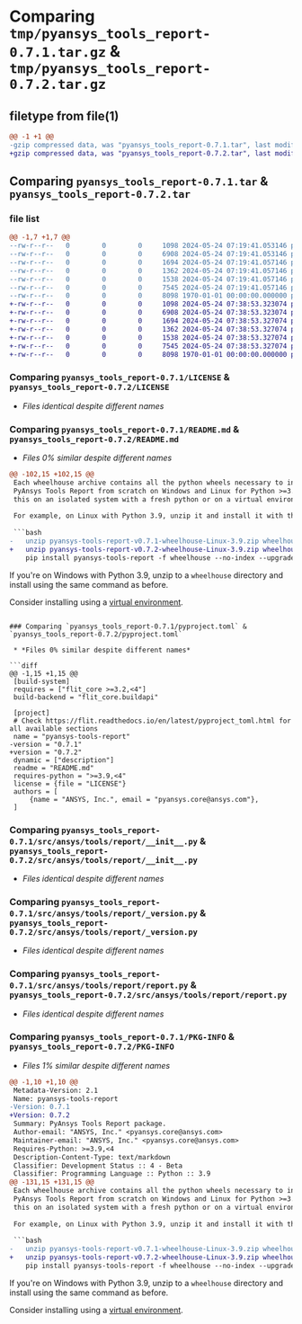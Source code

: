 # Comparing `tmp/pyansys_tools_report-0.7.1.tar.gz` & `tmp/pyansys_tools_report-0.7.2.tar.gz`

## filetype from file(1)

```diff
@@ -1 +1 @@
-gzip compressed data, was "pyansys_tools_report-0.7.1.tar", last modified: Fri Jan  1 00:00:00 2016, max compression
+gzip compressed data, was "pyansys_tools_report-0.7.2.tar", last modified: Fri Jan  1 00:00:00 2016, max compression
```

## Comparing `pyansys_tools_report-0.7.1.tar` & `pyansys_tools_report-0.7.2.tar`

### file list

```diff
@@ -1,7 +1,7 @@
--rw-r--r--   0        0        0     1098 2024-05-24 07:19:41.053146 pyansys_tools_report-0.7.1/LICENSE
--rw-r--r--   0        0        0     6908 2024-05-24 07:19:41.053146 pyansys_tools_report-0.7.1/README.md
--rw-r--r--   0        0        0     1694 2024-05-24 07:19:41.057146 pyansys_tools_report-0.7.1/pyproject.toml
--rw-r--r--   0        0        0     1362 2024-05-24 07:19:41.057146 pyansys_tools_report-0.7.1/src/ansys/tools/report/__init__.py
--rw-r--r--   0        0        0     1538 2024-05-24 07:19:41.057146 pyansys_tools_report-0.7.1/src/ansys/tools/report/_version.py
--rw-r--r--   0        0        0     7545 2024-05-24 07:19:41.057146 pyansys_tools_report-0.7.1/src/ansys/tools/report/report.py
--rw-r--r--   0        0        0     8098 1970-01-01 00:00:00.000000 pyansys_tools_report-0.7.1/PKG-INFO
+-rw-r--r--   0        0        0     1098 2024-05-24 07:38:53.323074 pyansys_tools_report-0.7.2/LICENSE
+-rw-r--r--   0        0        0     6908 2024-05-24 07:38:53.323074 pyansys_tools_report-0.7.2/README.md
+-rw-r--r--   0        0        0     1694 2024-05-24 07:38:53.327074 pyansys_tools_report-0.7.2/pyproject.toml
+-rw-r--r--   0        0        0     1362 2024-05-24 07:38:53.327074 pyansys_tools_report-0.7.2/src/ansys/tools/report/__init__.py
+-rw-r--r--   0        0        0     1538 2024-05-24 07:38:53.327074 pyansys_tools_report-0.7.2/src/ansys/tools/report/_version.py
+-rw-r--r--   0        0        0     7545 2024-05-24 07:38:53.327074 pyansys_tools_report-0.7.2/src/ansys/tools/report/report.py
+-rw-r--r--   0        0        0     8098 1970-01-01 00:00:00.000000 pyansys_tools_report-0.7.2/PKG-INFO
```

### Comparing `pyansys_tools_report-0.7.1/LICENSE` & `pyansys_tools_report-0.7.2/LICENSE`

 * *Files identical despite different names*

### Comparing `pyansys_tools_report-0.7.1/README.md` & `pyansys_tools_report-0.7.2/README.md`

 * *Files 0% similar despite different names*

```diff
@@ -102,15 +102,15 @@
 Each wheelhouse archive contains all the python wheels necessary to install
 PyAnsys Tools Report from scratch on Windows and Linux for Python >=3.9. You can install
 this on an isolated system with a fresh python or on a virtual environment.
 
 For example, on Linux with Python 3.9, unzip it and install it with the following:
 
 ```bash
-   unzip pyansys-tools-report-v0.7.1-wheelhouse-Linux-3.9.zip wheelhouse
+   unzip pyansys-tools-report-v0.7.2-wheelhouse-Linux-3.9.zip wheelhouse
    pip install pyansys-tools-report -f wheelhouse --no-index --upgrade --ignore-installed
 ```
 
 If you're on Windows with Python 3.9, unzip to a ``wheelhouse`` directory and
 install using the same command as before.
 
 Consider installing using a [virtual environment](https://docs.python.org/3/library/venv.html).
```

### Comparing `pyansys_tools_report-0.7.1/pyproject.toml` & `pyansys_tools_report-0.7.2/pyproject.toml`

 * *Files 0% similar despite different names*

```diff
@@ -1,15 +1,15 @@
 [build-system]
 requires = ["flit_core >=3.2,<4"]
 build-backend = "flit_core.buildapi"
 
 [project]
 # Check https://flit.readthedocs.io/en/latest/pyproject_toml.html for all available sections
 name = "pyansys-tools-report"
-version = "0.7.1"
+version = "0.7.2"
 dynamic = ["description"]
 readme = "README.md"
 requires-python = ">=3.9,<4"
 license = {file = "LICENSE"}
 authors = [
     {name = "ANSYS, Inc.", email = "pyansys.core@ansys.com"},
 ]
```

### Comparing `pyansys_tools_report-0.7.1/src/ansys/tools/report/__init__.py` & `pyansys_tools_report-0.7.2/src/ansys/tools/report/__init__.py`

 * *Files identical despite different names*

### Comparing `pyansys_tools_report-0.7.1/src/ansys/tools/report/_version.py` & `pyansys_tools_report-0.7.2/src/ansys/tools/report/_version.py`

 * *Files identical despite different names*

### Comparing `pyansys_tools_report-0.7.1/src/ansys/tools/report/report.py` & `pyansys_tools_report-0.7.2/src/ansys/tools/report/report.py`

 * *Files identical despite different names*

### Comparing `pyansys_tools_report-0.7.1/PKG-INFO` & `pyansys_tools_report-0.7.2/PKG-INFO`

 * *Files 1% similar despite different names*

```diff
@@ -1,10 +1,10 @@
 Metadata-Version: 2.1
 Name: pyansys-tools-report
-Version: 0.7.1
+Version: 0.7.2
 Summary: PyAnsys Tools Report package.
 Author-email: "ANSYS, Inc." <pyansys.core@ansys.com>
 Maintainer-email: "ANSYS, Inc." <pyansys.core@ansys.com>
 Requires-Python: >=3.9,<4
 Description-Content-Type: text/markdown
 Classifier: Development Status :: 4 - Beta
 Classifier: Programming Language :: Python :: 3.9
@@ -131,15 +131,15 @@
 Each wheelhouse archive contains all the python wheels necessary to install
 PyAnsys Tools Report from scratch on Windows and Linux for Python >=3.9. You can install
 this on an isolated system with a fresh python or on a virtual environment.
 
 For example, on Linux with Python 3.9, unzip it and install it with the following:
 
 ```bash
-   unzip pyansys-tools-report-v0.7.1-wheelhouse-Linux-3.9.zip wheelhouse
+   unzip pyansys-tools-report-v0.7.2-wheelhouse-Linux-3.9.zip wheelhouse
    pip install pyansys-tools-report -f wheelhouse --no-index --upgrade --ignore-installed
 ```
 
 If you're on Windows with Python 3.9, unzip to a ``wheelhouse`` directory and
 install using the same command as before.
 
 Consider installing using a [virtual environment](https://docs.python.org/3/library/venv.html).
```

